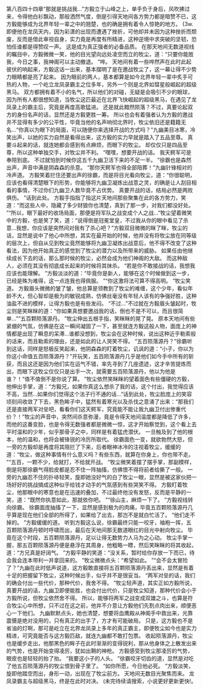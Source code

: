 第八百四十四章“那就是挑战我…”方毅立于山峰之上，单手负于身后，风吹拂过来，令得他白衫飘动，那般洒然气度，倒是引得天地间各方势力都是暗赞不已，这方毅能够成为北界年轻一辈之中的翘楚，也的确是拥有着令人惊艳的地方。
{3w.即便他在龙凤天内，因为彩潇的出现而遭遇了挫折，可他却并未因为这种挫折而颓废，反而是借此审视自身，实力竟是再度有所精进，这种逆境中求突破的坚韧，恐怕任谁都是得赞叹一声。
这是成为真正强者的必备品质。
在那天地间无数道视线的瞩目中，方毅微微一笑，他的目光望向远处凌空而立的牧尘，道：“只要你能胜我，今日之事，我神阁可以主动撤退。
”哗。
天地间有着一些哗然声在此时此起彼伏的响起来，方毅这话一出来，基本摆明了是在邀战牧尘了，这一幕让得不少势力眼睛都是亮了起来。
因为眼前的两人，基本都算是如今北界年轻一辈中炙手可热的人物，一个屹立龙凤录霸主之位多年，另外一个则是北界如彗星般崛起的超级黑马。
双方都拥有着不小的名气，所以他们的对碰，无疑是会吸引不少的眼球，因为所有人都很想知道，当牧尘这匹最近在北界飞快崛起的超级黑马，在遇见了龙凤录上的霸主后，究竟是再度高歌猛进。
还是就此黯然陨落？不过，真要论起双方的身份名声的话，显然还是方毅更胜一筹。
所以也会有着强者认为方毅的邀战并不显得有多少的公平性，毕竟当他的名声响彻北界时，牧尘依旧还是籍籍无名…“你真以为眼下的局面，可以随便你来选择开战的方式吗？”九幽美目冰寒，冷笑出声，以她的实力自然是看得出来，这方毅的实力早就是踏入了五品至尊。
真要斗起来的话，就连她都会感到有点麻烦，而眼下的牧尘。
却仅仅只是四品至尊，所以这种单独交手，对牧尘并不利。
“嘿嘿，想要开战的话。
我天鳄军可是奉陪到底。
不过就怕到时候你这五千九幽卫活下来的不足一半。
”徐霸也是森然出声，声音中满是阴森森的杀意。
“那你天鳄军也得全部陪葬！”九幽针锋相对的冷声道。
方毅笑着拦住还要出声的徐霸，而是将目光看向牧尘，道：“你很聪明，应该也看得清楚眼下的形势，你能够将九幽卫凝炼出战意之灵，的确是让人刮目相看的事情，不过你们九幽卫人数毕竟不占优势。
真要开战的话，结局必然是两败俱伤。
”话到此处。
方毅手指指了指这片天地间那些聚集在此的各方势力，笑道：“而这些人中，隐藏了多少财狼你也清楚，真到了那一步，对我们都没好处。
”“所以，眼下最好的收场局面，那便是将军队之战变成个人之战…”牧尘望着微笑中的方毅，也是笑了笑，道：“说得倒是冠冕堂皇，不过我从你的眼中看见了杀意…我想，你应该是突然间对我有了杀心吧？”方毅双目微微的眯了眯，牧尘的话，显然是说中了他心中所想，其实在最开始的时候，他并没有将牧尘放在同等级的层次上，但自从见到牧尘竟然能够将九幽卫凝炼出战意后，他不得不改变了这种看法，因为他开始真正的感觉到了牧尘的潜力以及所带来的威胁。
如果任由他继续成长下去的话，那么那时候的牧尘，必然会成为他们神阁的大敌。
而这种敌人，必须在其没有彻底成长起来的时候将其抹杀。
“若是你不敢接战的话，我想我应该也能理解。
”方毅淡淡的道：“毕竟你是新人，能够在这个时候做到这一步，已经是殊为难得，这一点连我也得佩服。
”“你这激将法可算不得高明。
”牧尘笑道。
方毅眉头微微的皱了皱，他总算是领教到了牧尘的难缠，这个少年，看似年龄不大，但心智却是极为的敏锐成熟，仿佛丝毫没有年轻人该有的争强好胜，这种油盐不进的模样，让得方毅也是有些发闷。
“不过…”不过就在方毅眉头皱起时，牧尘则是笑眯眯的道：“你如果真想要邀战我的话，倒也不是不可以，而且很简单…”“五百颗陨落源丹。
”牧尘伸出五根手指，笑眯眯的晃了晃。
原本天地间有些紧绷的气氛，仿佛是在这一瞬间凝固了一下，甚至就连方毅这般人物，面庞上的神情都是出现了瞬息的呆滞…谁都没想到，牧尘会在这种时候，说出这种近乎勒索般的话来，而且勒索的理由，还是如此的让人哭笑不得。
“五百陨落源丹？”徐霸听到这话，同样是怒极反笑起来，他阴森森的盯着牧尘，讥讽的道：“小子，你以为你这小命值五百陨落源丹？”开玩笑，五百陨落源丹几乎是他们如今手中所有的斩获，而且这还是因为他们实在运气不错，率先寻到了几座遗迹，这才辛苦提炼而出，而眼下这牧尘仅仅只是出手一次，就需要五百陨落源丹，他以为他是谁？！“值不值倒不是你说了算。
”牧尘依然笑眯眯的望着面色有些僵硬的方毅，他伸出手掌，道：“方毅兄，如果你真这么想杀了我的话，这个付出，我觉得应该不高，当然…如果你们觉得这个法子行不通的话…”话到此处，牧尘脸庞上的笑容顷刻间收敛了下去，黑色眸子中，猛然有着寒光以及杀伐之意涌了出来：“那我们还是直接两军对垒吧，看看你们这天鳄军，究竟能不能让我九幽卫付出惨重代价？！”牧尘的声音中，突然间杀意弥漫，竟是令得天地间温度都是降低了许多，而他的这番变脸，也是令得无数强者都是微微一惊，这才开始察觉到，这个看上去平时温和的少年，似乎那骨子之中，同样是有着猛虎潜伏。
一旦触及到了他的根本，他的温和，也将会被锋锐的冷厉所取代。
徐霸面色一变，就欲勃然大怒，但一旁的方毅却是再度将其阻拦了下来，后者眼神冰冷的注视着牧尘，缓缓的道：“牧尘，做这种事情有什么意义吗？有些东西，就算在你身上，你也带不走。
”“五百，一颗不少，给就打，不给就开战。
”牧尘微笑着摆了摆手掌，那副模样，倒是将那徐霸气得脸皮都是忍不住一阵抽搐，仿佛恨不得将前者给撕了一般。
一旁的九幽忍不住的扑哧轻笑，旋即她没好气的白了牧尘一眼，显然是被这家伙把一场好好的挑战搞成这种似乎给钱才动手的气氛感到有些哭笑不得。
方毅盯着牧尘，他那眼中的寒意也是在迅速的叠加，不过最终他没有发怒，反而是平静的一笑，道：“既然你执意如此，那就依你吧。
”“徐山主，麻烦一下了。
”方毅视线转向徐霸。
徐霸面庞抽搐了一下，显然是感到极为的肉痛，毕竟五百颗陨落源丹几乎算是现在他们全部的所得了，如果给了出去，那岂不是就白忙活了。
“他们走不掉的。
”方毅缓缓的道。
听到方毅这么说，徐霸最终只能一咬牙，袖袍一挥，五百颗陨落源丹顿时呼啸而出，最后在天地间那无数道眼红的目光中射向牧尘。
毕竟在这个时段，五百颗陨落源丹，足以让得无数势力人马为之心动。
牧尘手掌一握，那五百颗陨落源丹便是悬浮在其周身，他粗略一瞟，然后笑眯眯的将其收起，道：“方兄真是好阔气。
”方毅平静的笑道：“没关系，暂时给你存放一下而已，待会我会连本带利一并拿回来的。
”牧尘微微点头：“希望如此。
”“会不会太冒险了？”九幽在此时低声说道，这方毅敢直接将五百颗陨落源丹丢出来，显然是有着十足的把握留下牧尘，这种时候出手，似乎并不是很妥当。
“两军对垒的话，我们的确会付出一些代价，那种代价，我舍不得。
”牧尘轻声道，其实正如方毅所说，真要开战的话，九幽卫即便能胜，也会付出代价，只是牧尘知道，那种代价会小于方毅所说，但牧尘依然舍不得。
所以，能够将两军之战变成双雄之斗，也算是符合牧尘心中所想，只不过在这之前，他并不介意让方毅他们先割点肉出来，顺便恶心一下他们。
九幽默默点头，她也清楚，想要将血鹰殿从神阁手中救出来，光靠震慑是绝对没用的，只有真正的出手了，方才有可能破局。
只是，这方毅也不是省油的灯啊，那可是屹立在北界龙凤录上多年的真正霸主，即便牧尘如今也是实力精进，可究竟能否与这方毅匹敌，就连九幽都不敢打包票。
收起陨落源丹，牧尘也是缓步走出，他那黑色的眸子在此时渐渐的变得锐利，那从他身体之上散发出来的气势，也是开始变得凌厉，犹如出鞘的神枪。
方毅感受到牧尘那凌厉的气势，眼皮也是轻轻的抬了抬。
“我要这小子的人头。
”徐霸咬牙切齿的道，显然是对吃了他五百陨落源丹的牧尘恨到骨子里了。
“如你所愿，今日他必死。
”方毅淡笑，旋即他踏空而出，身形一动，出现在了牧尘前方。
天地间无数目光聚焦而来。
龙凤录霸主与超级黑马，终是在此时对决。
(未完待续请搜索，小说更好更新更快!。
